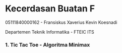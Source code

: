 # Kecerdasan Buatan F

05111840000162 - Fransiskus Xaverius Kevin Koesnadi

Departemen Teknik Informatika - FTEIC ITS

### 1. Tic Tac Toe - Algoritma Minimax
